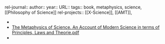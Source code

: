 rel-journal::
author::
year::
URL::
tags:: book, metaphysics, science, [[Philosophy of Science]]
rel-projects:: [[X-Science]], [[AMT]],


-
- [The Metaphysics of Science. An Account of Modern Science in terms of Principles, Laws and Theorie.pdf](hook://file/ky1QiaVJ3?p=TU0gSHViL1BoaWxvc29waHkgb2YgU2NpZW5jZSwgRXBpc3RlbW9sb2d5LCBPbnRvbG9neSwgTWV0YXBoeXNpY3M=&n=The%20Metaphysics%20of%20Science%2E%20An%20Account%20of%20Modern%20Science%20in%20terms%20of%20Principles%2C%20Laws%20and%20Theorie%2Epdf)
-
